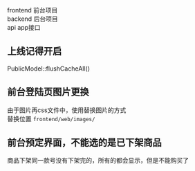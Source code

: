 frontend  前台项目  
backend	  后台项目  
api		  app接口  

<!-- 商品关系
一个流水号serial_num下只能有只能有一种颜色 -->

<!-- meet_order中的 `cost_item` 字段不再使用，而是用订单详情中的计算   -->

## 上线记得开启
PublicModel::flushCacheAll()

## 前台登陆页图片更换   
由于图片再css文件中，使用替换图片的方式  
替换位置 `frontend/web/images/`

## 前台预定界面，不能选的是已下架商品  
商品下架同一款号没有下架完的，所有的都会显示，但是不能购买了  
